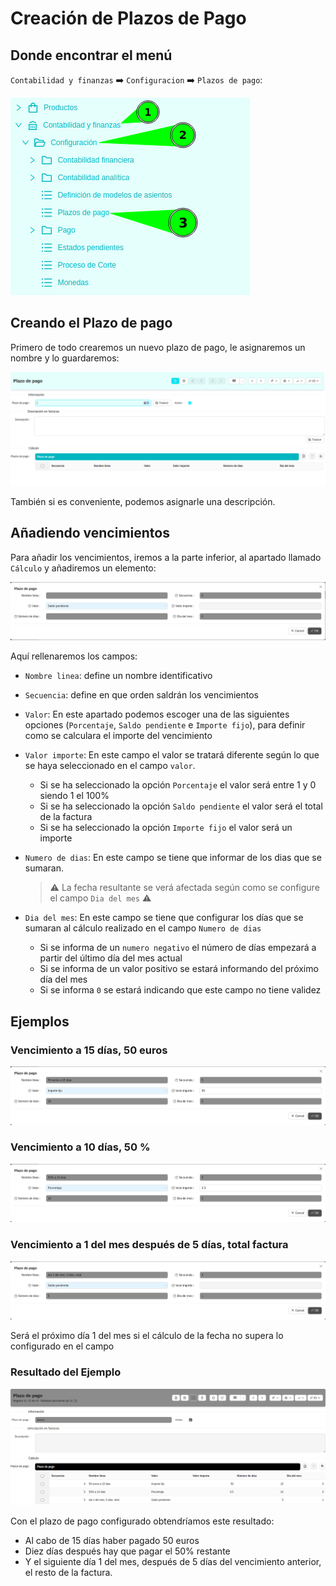 # Creación de Plazos de Pago

## Donde encontrar el menú

`Contabilidad y finanzas` :arrow_right: `Configuracion` :arrow_right: `Plazos de pago`:

![menu_plazos_de_pago]

## Creando el Plazo de pago

Primero de todo crearemos un nuevo plazo de pago, le asignaremos un nombre y lo guardaremos:

![plazo_de_pago_nuevo]

También si es conveniente, podemos asignarle una descripción.

## Añadiendo vencimientos

Para añadir los vencimientos, iremos a la parte inferior, al apartado llamado `Cálculo` y añadiremos un elemento:

![vencimiento_nuevo]

Aquí rellenaremos los campos:

- `Nombre linea`: define un nombre identificativo
- `Secuencia`: define en que orden saldrán los vencimientos

- `Valor`: En este apartado podemos escoger una de las siguientes opciones (`Porcentaje`, `Saldo pendiente` e `Importe fijo`), para definir como se calculara el importe del vencimiento
  
- `Valor importe`: En este campo el valor se tratará diferente según lo que se haya seleccionado en el campo `valor`.
  - Si se ha seleccionado la opción `Porcentaje` el valor será entre 1 y 0 siendo 1 el 100%
  - Si se ha seleccionado la opción `Saldo pendiente` el valor será el total de la factura
  - Si se ha seleccionado la opción `Importe fijo` el valor será un importe

- `Numero de dias`: En este campo se tiene que informar de los dias que se sumaran.

   > :warning: La fecha resultante se verá afectada según como se configure el campo `Dia del mes`  :warning:

- `Dia del mes`: En este campo se tiene que configurar los días que se sumaran  al cálculo realizado en el campo `Numero de dias`
  - Si se informa de un `numero negativo` el número de días empezará a partir del último día del mes actual
  - Si se informa de un valor positivo se estará informando del próximo día del mes
  - Si se informa `0` se estará indicando que este campo no tiene validez

## Ejemplos

### Vencimiento a 15 días, 50 euros

![plazo_50e_15_dias]

### Vencimiento a 10 días, 50 %

![plazo_50p_10_dias]

### Vencimiento a 1 del mes después de 5 días, total factura

![plazo_total_dia_1_5_dias]

Será el próximo día 1 del mes si el cálculo de la fecha no supera lo configurado en el campo

### Resultado del Ejemplo

![plazo_de_pago_configurado]

Con el plazo de pago configurado obtendríamos este resultado:

- Al cabo de 15 días haber pagado 50 euros
- Diez días después hay que pagar el 50% restante
- Y el siguiente día 1 del mes, después de 5 días del vencimiento anterior, el resto de la factura.

[menu_plazos_de_pago]: /gisce_data/erp/plazos_de_pago/menu_plazos_de_pago.png
[plazo_de_pago_nuevo]: /gisce_data/erp/plazos_de_pago/plazo_de_pago_nuevo.png
[vencimiento_nuevo]: /gisce_data/erp/plazos_de_pago/vencimiento_nuevo.png
[plazo_50e_15_dias]: /gisce_data/erp/plazos_de_pago/plazo_50e_15_dias.png
[plazo_50p_10_dias]: /gisce_data/erp/plazos_de_pago/plazo_50p_10_dias.png
[plazo_total_dia_1_5_dias]: /gisce_data/erp/plazos_de_pago/plazo_total_dia_1_5_dias.png
[plazo_de_pago_configurado]: /gisce_data/erp/plazos_de_pago/plazo_de_pago_configurado.png
